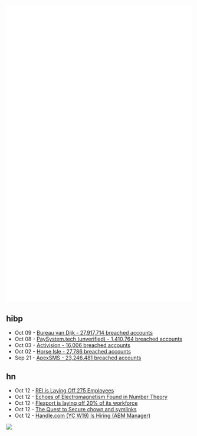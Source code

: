 ![Metrics](https://raw.githubusercontent.com/phixion/phixion/master/metrics.svg)

## hibp

<!--
for https://github.com/phixion/phixion/blob/main/.github/workflows/feeds.yml
-->
<!--START_SECTION:haveibeenpwnd-->
- Oct 09 - [Bureau van Dijk - 27,917,714 breached accounts](https://haveibeenpwned.com/PwnedWebsites#BVD)
- Oct 08 - [PaySystem.tech (unverified) - 1,410,764 breached accounts](https://haveibeenpwned.com/PwnedWebsites#PaySystemTech)
- Oct 03 - [Activision - 16,006 breached accounts](https://haveibeenpwned.com/PwnedWebsites#Activision)
- Oct 02 - [Horse Isle - 27,786 breached accounts](https://haveibeenpwned.com/PwnedWebsites#HorseIsle)
- Sep 21 - [ApexSMS - 23,246,481 breached accounts](https://haveibeenpwned.com/PwnedWebsites#ApexSMS)
<!--END_SECTION:haveibeenpwnd-->

## hn

<!--
for https://github.com/phixion/phixion/blob/main/.github/workflows/feeds.yml
-->
<!--START_SECTION:hn-->
- Oct 12 - [REI is Laying Off 275 Employees](https://old.reddit.com/r/REI/comments/176chas/rei_is_letting_go_275_employees_today/)
- Oct 12 - [Echoes of Electromagnetism Found in Number Theory](https://www.quantamagazine.org/echoes-of-electromagnetism-found-in-number-theory-20231012/)
- Oct 12 - [Flexport is laying off 20% of its workforce](https://www.cnbc.com/2023/10/12/flexport-is-laying-off-20percent-of-its-workforce.html)
- Oct 12 - [The Quest to Secure chown and symlinks](https://buildkite.com/blog/paved-with-good-intentions-the-story-of-fix-buildkite-agent-builds-permissions)
- Oct 12 - [Handle.com (YC W19) Is Hiring (ABM Manager)](https://www.ycombinator.com/companies/handle-com/jobs/lgchJ3v-abm-campaigns-manager)
<!--END_SECTION:hn-->

<!--
for https://yhype.me
-->
![](https://hit.yhype.me/github/profile?user_id=13013670)

